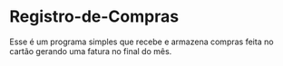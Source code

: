 # Registro-de-Compras
Esse é um programa simples que recebe e armazena compras feita no cartão gerando uma fatura no final do mês.
